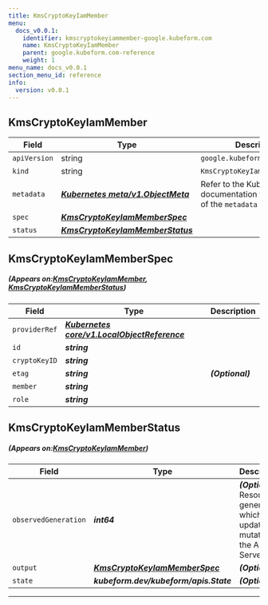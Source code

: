 ```yaml
---
title: KmsCryptoKeyIamMember
menu:
  docs_v0.0.1:
    identifier: kmscryptokeyiammember-google.kubeform.com
    name: KmsCryptoKeyIamMember
    parent: google.kubeform.com-reference
    weight: 1
menu_name: docs_v0.0.1
section_menu_id: reference
info:
  version: v0.0.1
---
```


## KmsCryptoKeyIamMember
| Field | Type | Description |
| ------ | ----- | ----------- |
| `apiVersion` | string | `google.kubeform.com/v1alpha1` |
|    `kind` | string | `KmsCryptoKeyIamMember` |
| `metadata` | ***[Kubernetes meta/v1.ObjectMeta](https://kubernetes.io/docs/reference/generated/kubernetes-api/v1.13/#objectmeta-v1-meta)***|Refer to the Kubernetes API documentation for the fields of the `metadata` field.|
| `spec` | ***[KmsCryptoKeyIamMemberSpec](#KmsCryptoKeyIamMemberSpec)***||
| `status` | ***[KmsCryptoKeyIamMemberStatus](#KmsCryptoKeyIamMemberStatus)***||
## KmsCryptoKeyIamMemberSpec
##### (Appears on:[KmsCryptoKeyIamMember](#KmsCryptoKeyIamMember), [KmsCryptoKeyIamMemberStatus](#KmsCryptoKeyIamMemberStatus))
| Field | Type | Description |
| ------ | ----- | ----------- |
| `providerRef` | ***[Kubernetes core/v1.LocalObjectReference](https://kubernetes.io/docs/reference/generated/kubernetes-api/v1.13/#localobjectreference-v1-core)***||
| `id` | ***string***||
| `cryptoKeyID` | ***string***||
| `etag` | ***string***| ***(Optional)*** |
| `member` | ***string***||
| `role` | ***string***||
## KmsCryptoKeyIamMemberStatus
##### (Appears on:[KmsCryptoKeyIamMember](#KmsCryptoKeyIamMember))
| Field | Type | Description |
| ------ | ----- | ----------- |
| `observedGeneration` | ***int64***| ***(Optional)*** Resource generation, which is updated on mutation by the API Server.|
| `output` | ***[KmsCryptoKeyIamMemberSpec](#KmsCryptoKeyIamMemberSpec)***| ***(Optional)*** |
| `state` | ***kubeform.dev/kubeform/apis.State***| ***(Optional)*** |
---
